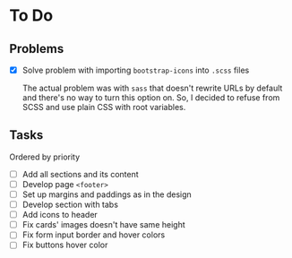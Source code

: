 # To Do

## Problems

- [x] Solve problem with importing `bootstrap-icons` into `.scss` files

  The actual problem was with `sass` that doesn't rewrite URLs by default
  and there's no way to turn this option on. So, I decided to refuse
  from SCSS and use plain CSS with root variables.

## Tasks

Ordered by priority

- [ ] Add all sections and its content
- [ ] Develop page `<footer>`
- [ ] Set up margins and paddings as in the design
- [ ] Develop section with tabs
- [ ] Add icons to header
- [ ] Fix cards' images doesn't have same height
- [ ] Fix form input border and hover colors
- [ ] Fix buttons hover color

